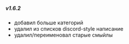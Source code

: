 ##### v1.6.2

 - добавил больше категорий
 - удалил из списков discord-style написание
 - удалил/переименовал старые смыйлы